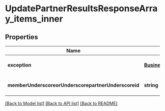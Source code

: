 # UpdatePartnerResultsResponseArray_items_inner

## Properties
Name | Type | Description | Notes
------------ | ------------- | ------------- | -------------
**exception** | [**BusinessAccessError**](BusinessAccessError.md) |  | [optional] [default to null]
**memberUnderscoreorUnderscorepartnerUnderscoreid** | **string** |  | [optional] [default to null]

[[Back to Model list]](../README.md#documentation-for-models) [[Back to API list]](../README.md#documentation-for-api-endpoints) [[Back to README]](../README.md)


